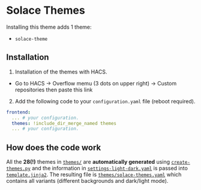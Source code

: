 # Solace Themes 


Installing this theme adds 1 theme:
- `solace-theme`


## Installation

1. Installation of the themes with HACS.

* Go to HACS -> Overflow memu (3 dots on upper right) -> Custom repositories then paste this link 


2. Add the following code to your `configuration.yaml` file (reboot required).

```yaml
frontend:
  ... # your configuration.
  themes: !include_dir_merge_named themes
  ... # your configuration.
```




## How does the code work

All the **28(!)** themes in [`themes/`](themes/) are **automatically generated** using [`create-themes.py`](create-themes.py) and the information in [`settings-light-dark.yaml`](settings-light-dark.yaml) is passed into [`template.jinja2`](template.jinja2).
The resulting file is [`themes/solace-themes.yaml`](themes/solace-themes.yaml) which contains all variants (different backgrounds and dark/light mode).
